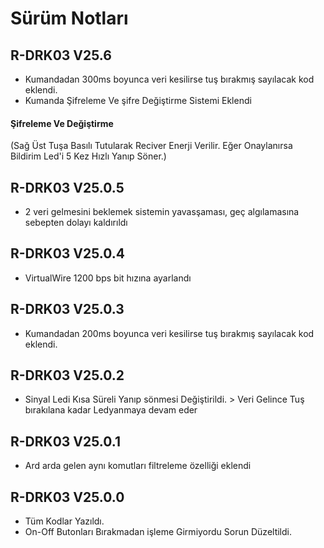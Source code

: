 # Sürüm Notları

## R-DRK03 V25.6
* Kumandadan 300ms boyunca veri kesilirse tuş bırakmış sayılacak kod eklendi.
* Kumanda Şifreleme Ve şifre Değiştirme Sistemi Eklendi
#### Şifreleme Ve Değiştirme
(Sağ Üst Tuşa Basılı Tutularak Reciver Enerji Verilir. Eğer Onaylanırsa Bildirim Led'i 5 Kez Hızlı Yanıp Söner.)

## R-DRK03 V25.0.5 
* 2 veri gelmesini beklemek sistemin yavasşaması, geç algılamasına sebepten dolayı kaldırıldı

## R-DRK03 V25.0.4
* VirtualWire 1200 bps bit hızına ayarlandı

## R-DRK03 V25.0.3
* Kumandadan 200ms boyunca veri kesilirse tuş bırakmış sayılacak kod eklendi.

## R-DRK03 V25.0.2
* Sinyal Ledi Kısa Süreli Yanıp sönmesi Değiştirildi. > Veri Gelince Tuş bırakılana kadar Ledyanmaya devam eder

## R-DRK03 V25.0.1
* Ard arda gelen aynı komutları filtreleme özelliği eklendi

## R-DRK03 V25.0.0
* Tüm Kodlar Yazıldı.
* On-Off Butonları Bırakmadan işleme Girmiyordu Sorun Düzeltildi.
